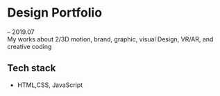 # Design Portfolio

– 2019.07 <br/>
My works about 2/3D motion, brand, graphic, visual Design, VR/AR, and creative coding 

## Tech stack

- HTML,CSS, JavaScript
